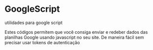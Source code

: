 # GoogleScript
utilidades para google script

Estes códigos permitem que você consiga enviar e redeber dados das planilhas Google usando javascript no seu site.
De maneira fácil sem precisar usar tokens de autenticação
